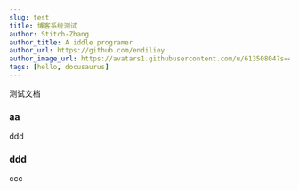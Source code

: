 ```yaml
---
slug: test
title: 博客系统测试
author: Stitch-Zhang
author_title: A iddle programer
author_url: https://github.com/endiliey
author_image_url: https://avatars1.githubusercontent.com/u/61350804?s=460&v=4
tags: [hello, docusaurus]
---
```




测试文档
<!--truncate-->

### aa 
ddd

### ddd
ccc
